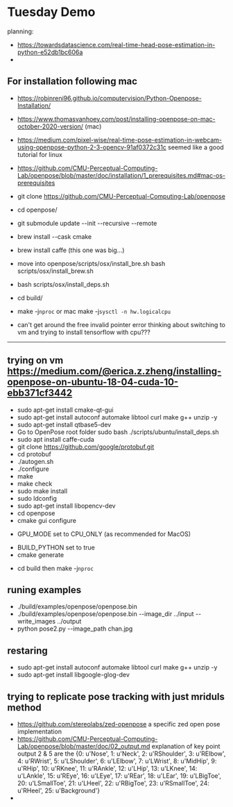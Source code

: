 # Tuesday Demo

planning:

- https://towardsdatascience.com/real-time-head-pose-estimation-in-python-e52db1bc606a
- 


## For installation following mac
- https://robinreni96.github.io/computervision/Python-Openpose-Installation/
- https://www.thomasvanhoey.com/post/installing-openpose-on-mac-october-2020-version/ (mac)
- https://medium.com/pixel-wise/real-time-pose-estimation-in-webcam-using-openpose-python-2-3-opencv-91af0372c31c seemed like a good tutorial for linux
- https://github.com/CMU-Perceptual-Computing-Lab/openpose/blob/master/doc/installation/1_prerequisites.md#mac-os-prerequisites
- git clone https://github.com/CMU-Perceptual-Computing-Lab/openpose
- cd openpose/
- git submodule update --init --recursive --remote
- brew install --cask cmake
- brew install caffe (this one was big...)
- move into openpose/scripts/osx/install_bre.sh bash scripts/osx/install_brew.sh
- bash scripts/osx/install_deps.sh

- cd build/
- make -j`nproc` or mac make -j`sysctl -n hw.logicalcpu`

- can't get around the free invalid pointer error thinking about switching to vm and trying to install tensorflow with cpu???

---

## trying on vm https://medium.com/@erica.z.zheng/installing-openpose-on-ubuntu-18-04-cuda-10-ebb371cf3442
- sudo apt-get install cmake-qt-gui
- sudo apt-get install autoconf automake libtool curl make g++ unzip -y 
- sudo apt-get install qtbase5-dev
- Go to OpenPose root folder sudo bash ./scripts/ubuntu/install_deps.sh 
- sudo apt install caffe-cuda
- git clone https://github.com/google/protobuf.git
- cd protobuf
- ./autogen.sh
- ./configure
- make
- make check
- sudo make install
- sudo ldconfig
- sudo apt-get install libopencv-dev
- cd openpose 
- cmake gui configure 
<!-- - BUILD_CAFFE set to false -->
- GPU_MODE set to CPU_ONLY (as recommended for MacOS)
<!-- - Caffe_INCLUDE_DIRS set to /usr/local/include/caffe
- Caffe_LIBS set to /usr/local/lib/libcaffe.dylib -->
- BUILD_PYTHON set to true
- cmake generate
<!-- - cd /build then make -->
- cd build then make -j`nproc`

## runing examples
- ./build/examples/openpose/openpose.bin
- ./build/examples/openpose/openpose.bin --image_dir ../input --write_images ../output
- python pose2.py --image_path chan.jpg


## restaring
- sudo apt-get install autoconf automake libtool curl make g++ unzip -y
- sudo apt-get install libgoogle-glog-dev

## trying to replicate pose tracking with just mriduls method
- https://github.com/stereolabs/zed-openpose a specific zed open pose implementation
- https://github.com/CMU-Perceptual-Computing-Lab/openpose/blob/master/doc/02_output.md explanation of key point output 2 & 5 are the {0: u'Nose', 1: u'Neck', 2: u'RShoulder', 3: u'RElbow', 4: u'RWrist', 5: u'LShoulder', 6: u'LElbow', 7: u'LWrist', 8: u'MidHip', 9: u'RHip', 10: u'RKnee', 11: u'RAnkle', 12: u'LHip', 13: u'LKnee', 14: u'LAnkle', 15: u'REye', 16: u'LEye', 17: u'REar', 18: u'LEar', 19: u'LBigToe', 20: u'LSmallToe', 21: u'LHeel', 22: u'RBigToe', 23: u'RSmallToe', 24: u'RHeel', 25: u'Background'}
- 


